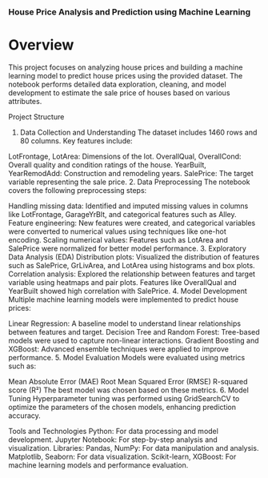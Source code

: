 ### House Price Analysis and Prediction using Machine Learning
# Overview

This project focuses on analyzing house prices and building a machine learning model to predict house prices using the provided dataset. The notebook performs detailed data exploration, cleaning, and model development to estimate the sale price of houses based on various attributes.

Project Structure
1. Data Collection and Understanding
The dataset includes 1460 rows and 80 columns. Key features include:

LotFrontage, LotArea: Dimensions of the lot.
OverallQual, OverallCond: Overall quality and condition ratings of the house.
YearBuilt, YearRemodAdd: Construction and remodeling years.
SalePrice: The target variable representing the sale price.
2. Data Preprocessing
The notebook covers the following preprocessing steps:

Handling missing data: Identified and imputed missing values in columns like LotFrontage, GarageYrBlt, and categorical features such as Alley.
Feature engineering: New features were created, and categorical variables were converted to numerical values using techniques like one-hot encoding.
Scaling numerical values: Features such as LotArea and SalePrice were normalized for better model performance.
3. Exploratory Data Analysis (EDA)
Distribution plots: Visualized the distribution of features such as SalePrice, GrLivArea, and LotArea using histograms and box plots.
Correlation analysis: Explored the relationship between features and target variable using heatmaps and pair plots. Features like OverallQual and YearBuilt showed high correlation with SalePrice.
4. Model Development
Multiple machine learning models were implemented to predict house prices:

Linear Regression: A baseline model to understand linear relationships between features and target.
Decision Tree and Random Forest: Tree-based models were used to capture non-linear interactions.
Gradient Boosting and XGBoost: Advanced ensemble techniques were applied to improve performance.
5. Model Evaluation
Models were evaluated using metrics such as:

Mean Absolute Error (MAE)
Root Mean Squared Error (RMSE)
R-squared score (R²) The best model was chosen based on these metrics.
6. Model Tuning
Hyperparameter tuning was performed using GridSearchCV to optimize the parameters of the chosen models, enhancing prediction accuracy.

Tools and Technologies
Python: For data processing and model development.
Jupyter Notebook: For step-by-step analysis and visualization.
Libraries:
Pandas, NumPy: For data manipulation and analysis.
Matplotlib, Seaborn: For data visualization.
Scikit-learn, XGBoost: For machine learning models and performance evaluation.
